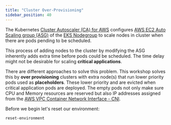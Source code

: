 ```yaml
---
title: "Cluster Over-Provisioning"
sidebar_position: 40
---
```


The Kubernetes [Cluster Autoscaler (CA) for AWS](https://github.com/kubernetes/autoscaler/blob/master/cluster-autoscaler/cloudprovider/aws/README.md) configures [AWS EC2 Auto Scaling group (ASG)](https://docs.aws.amazon.com/autoscaling/ec2/userguide/auto-scaling-groups.html) of the [EKS Nodegroup](https://docs.aws.amazon.com/eks/latest/userguide/managed-node-groups.html) to scale nodes in cluster when there are pods pending to be scheduled.

This process of adding nodes to the cluster by modifying the ASG inherently adds extra time before pods could be scheduled. The time delay might not be desirable for scaling **critical applications**.

There are different approaches to solve this problem. This workshop solves this by **over provisioning** clusters with extra node(s) that run lower priority pods used as **placeholders**. These lower priority and are evicted when critical application pods are deployed. The empty pods not only make sure CPU and Memory resources are reserved but also IP addresses assigned from the [AWS VPC Container Network Interface - CNI](https://docs.aws.amazon.com/eks/latest/userguide/pod-networking.html).

Before we begin let's reset our environment:

```bash timeout=300 wait=30
reset-environment
```